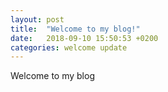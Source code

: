 ```yaml
---
layout: post
title:  "Welcome to my blog!"
date:   2018-09-10 15:50:53 +0200
categories: welcome update
---
```

Welcome to my blog
